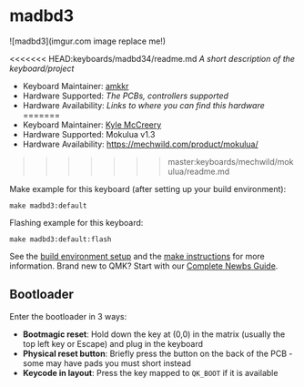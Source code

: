 # madbd3

![madbd3](imgur.com image replace me!)

<<<<<<< HEAD:keyboards/madbd34/readme.md
*A short description of the keyboard/project*

* Keyboard Maintainer: [amkkr](https://github.com/amkkr)
* Hardware Supported: *The PCBs, controllers supported*
* Hardware Availability: *Links to where you can find this hardware*
=======
* Keyboard Maintainer: [Kyle McCreery](https://github.com/kylemccreery)
* Hardware Supported: Mokulua v1.3
* Hardware Availability: https://mechwild.com/product/mokulua/
>>>>>>> master:keyboards/mechwild/mokulua/readme.md

Make example for this keyboard (after setting up your build environment):

    make madbd3:default

Flashing example for this keyboard:

    make madbd3:default:flash

See the [build environment setup](https://docs.qmk.fm/#/getting_started_build_tools) and the [make instructions](https://docs.qmk.fm/#/getting_started_make_guide) for more information. Brand new to QMK? Start with our [Complete Newbs Guide](https://docs.qmk.fm/#/newbs).

## Bootloader

Enter the bootloader in 3 ways:

* **Bootmagic reset**: Hold down the key at (0,0) in the matrix (usually the top left key or Escape) and plug in the keyboard
* **Physical reset button**: Briefly press the button on the back of the PCB - some may have pads you must short instead
* **Keycode in layout**: Press the key mapped to `QK_BOOT` if it is available
